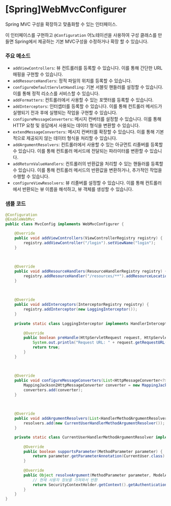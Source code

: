 # [Spring]WebMvcConfigurer

Spring MVC 구성을 확장하고 맞춤화할 수 있는 인터페이스.

이 인터페이스를 구현하고 `@Configuration` 어노테이션을 사용하여 구성 클래스를 만들면 Spring에서 제공하는 기본 MVC구성을 수정하거나 확장 할 수 있습니다.

### 주요 메소드

* `addViewControllers`: 뷰 컨트롤러를 등록할 수 있습니다. 이를 통해 간단한 URL 매핑을 구현할 수 있습니다.
* `addResourceHandlers`: 정적 파일의 위치를 등록할 수 있습니다.
* `configureDefaultServletHandling`: 기본 서블릿 핸들러를 설정할 수 있습니다. 이를 통해 정적 리소스를 서비스할 수 있습니다.
* `addFormatters`: 컨트롤러에서 사용할 수 있는 포맷터를 등록할 수 있습니다.
* `addInterceptors`: 인터셉터를 등록할 수 있습니다. 이를 통해 컨트롤러 메서드가 실행되기 전과 후에 실행되는 작업을 구현할 수 있습니다.
* `configureMessageConverters`: 메시지 컨버터를 설정할 수 있습니다. 이를 통해 HTTP 요청 및 응답에서 사용되는 데이터 형식을 변환할 수 있습니다.
* `extendMessageConverters`: 메시지 컨버터를 확장할 수 있습니다. 이를 통해 기본적으로 제공되지 않는 데이터 형식을 처리할 수 있습니다.
* `addArgumentResolvers`: 컨트롤러에서 사용할 수 있는 아규먼트 리졸버를 등록할 수 있습니다. 이를 통해 컨트롤러 메서드에 전달되는 파라미터를 변환할 수 있습니다.
* `addReturnValueHandlers`: 컨트롤러의 반환값을 처리할 수 있는 핸들러를 등록할 수 있습니다. 이를 통해 컨트롤러 메서드의 반환값을 변환하거나, 추가적인 작업을 수행할 수 있습니다.
* `configureViewResolvers`: 뷰 리졸버를 설정할 수 있습니다. 이를 통해 컨트롤러에서 반환되는 뷰 이름을 해석하고, 뷰 객체를 생성할 수 있습니다.

### 샘플 코드 

```java
@Configuration
@EnableWebMvc
public class MvcConfig implements WebMvcConfigurer {

    @Override
    public void addViewControllers(ViewControllerRegistry registry) {
        registry.addViewController("/login").setViewName("login");
    }
    
    
    
    @Override
    public void addResourceHandlers(ResourceHandlerRegistry registry) {
        registry.addResourceHandler("/resources/**").addResourceLocations("/static/");
    }
    
    
    
    @Override
    public void addInterceptors(InterceptorRegistry registry) {
        registry.addInterceptor(new LoggingInterceptor());
    }
    
    private static class LoggingInterceptor implements HandlerInterceptor {
    
        @Override
        public boolean preHandle(HttpServletRequest request, HttpServletResponse response, Object handler) throws Exception {
            System.out.println("Request URL: " + request.getRequestURL().toString());
            return true;
        }
    }
    
    
    
    @Override
    public void configureMessageConverters(List<HttpMessageConverter<?>> converters) {
        MappingJackson2HttpMessageConverter converter = new MappingJackson2HttpMessageConverter();
        converters.add(converter);
    }
    
    
    
    @Override
    public void addArgumentResolvers(List<HandlerMethodArgumentResolver> resolvers) {
        resolvers.add(new CurrentUserHandlerMethodArgumentResolver());
    }

    private static class CurrentUserHandlerMethodArgumentResolver implements HandlerMethodArgumentResolver {
    
        @Override
        public boolean supportsParameter(MethodParameter parameter) {
            return parameter.getParameterAnnotation(CurrentUser.class) != null;
        }
    
        @Override
        public Object resolveArgument(MethodParameter parameter, ModelAndViewContainer mavContainer, NativeWebRequest webRequest, WebDataBinderFactory binderFactory) throws Exception {
            // 현재 사용자 정보를 가져와서 반환
            return SecurityContextHolder.getContext().getAuthentication().getPrincipal();
        }
    }
}
```

